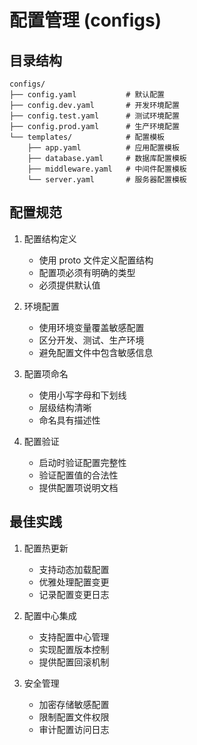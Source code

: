 # 配置管理 (configs)

## 目录结构
```
configs/
├── config.yaml           # 默认配置
├── config.dev.yaml       # 开发环境配置
├── config.test.yaml      # 测试环境配置
├── config.prod.yaml      # 生产环境配置
└── templates/            # 配置模板
    ├── app.yaml          # 应用配置模板
    ├── database.yaml     # 数据库配置模板
    ├── middleware.yaml   # 中间件配置模板
    └── server.yaml       # 服务器配置模板
```

## 配置规范
1. 配置结构定义
   - 使用 proto 文件定义配置结构
   - 配置项必须有明确的类型
   - 必须提供默认值

2. 环境配置
   - 使用环境变量覆盖敏感配置
   - 区分开发、测试、生产环境
   - 避免配置文件中包含敏感信息

3. 配置项命名
   - 使用小写字母和下划线
   - 层级结构清晰
   - 命名具有描述性

4. 配置验证
   - 启动时验证配置完整性
   - 验证配置值的合法性
   - 提供配置项说明文档

## 最佳实践
1. 配置热更新
   - 支持动态加载配置
   - 优雅处理配置变更
   - 记录配置变更日志

2. 配置中心集成
   - 支持配置中心管理
   - 实现配置版本控制
   - 提供配置回滚机制

3. 安全管理
   - 加密存储敏感配置
   - 限制配置文件权限
   - 审计配置访问日志